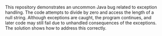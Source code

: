 This repository demonstrates an uncommon Java bug related to exception handling. The code attempts to divide by zero and access the length of a null string. Although exceptions are caught, the program continues, and later code may still fail due to unhandled consequences of the exceptions.  The solution shows how to address this correctly.